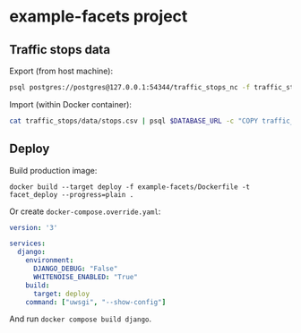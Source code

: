 # example-facets project

## Traffic stops data

Export (from host machine):

```sh
psql postgres://postgres@127.0.0.1:54344/traffic_stops_nc -f traffic_stops/data/export.sql > traffic_stops/data/stops.csv
```

Import (within Docker container):

```sh
cat traffic_stops/data/stops.csv | psql $DATABASE_URL -c "COPY traffic_stops_stop FROM STDIN CSV HEADER";
```

## Deploy

Build production image:

```
docker build --target deploy -f example-facets/Dockerfile -t facet_deploy --progress=plain .
```

Or create `docker-compose.override.yaml`:

```yaml
version: '3'

services:
  django:
    environment:
      DJANGO_DEBUG: "False"
      WHITENOISE_ENABLED: "True"
    build:
      target: deploy
    command: ["uwsgi", "--show-config"]
```

And run `docker compose build django`.
